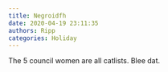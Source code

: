 ```yaml
---
title: Negroidfh
date: 2020-04-19 23:11:35
authors: Ripp
categories: Holiday
---
```


 The 5 council women are all catlists. Blee dat.